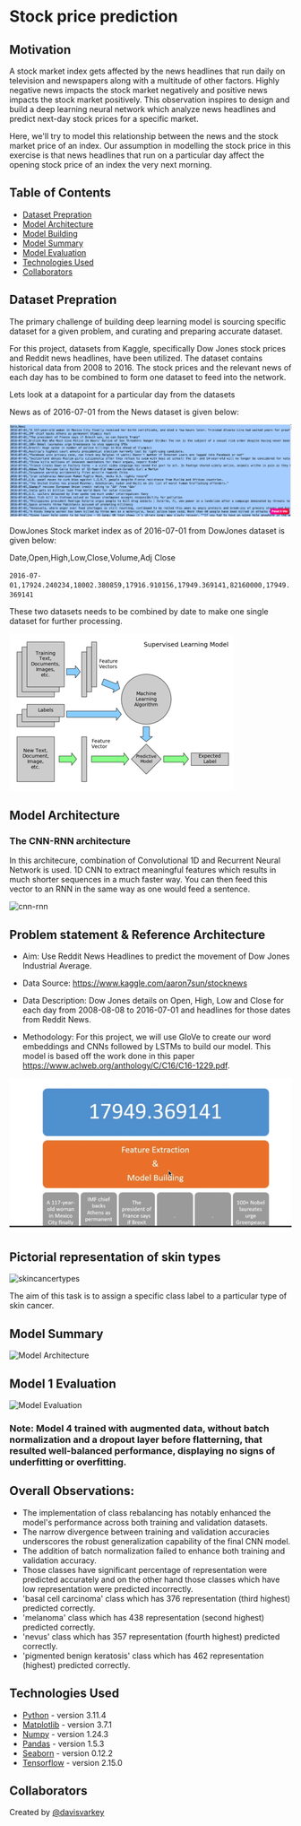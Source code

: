 # Stock price prediction

## Motivation

A stock market index gets affected by the news headlines that run daily on television and newspapers along with a multitude of other factors. Highly negative news impacts the stock market negatively and positive news impacts the stock market positively. This observation inspires to design and build a deep learning neural network which analyze news headlines and predict next-day stock prices for a specific market.
 
Here, we'll try to model this relationship between the news and the stock market price of an index. Our assumption in modelling the stock price in this exercise is that news headlines that run on a particular day affect the opening stock price of an index the very next morning.

## Table of Contents

- [Dataset Prepration](#general-information)
- [Model Architecture](#model-architecture)
- [Model Building](#model-architecture)
- [Model Summary](#model-summary)
- [Model Evaluation](#model-evaluation)
- [Technologies Used](#technologies-used)
- [Collaborators](#collaborators)

<!-- You can include any other section that is pertinent to your problem -->

## Dataset Prepration

The primary challenge of building deep learning model is sourcing specific dataset for a given problem, and curating and preparing accurate dataset.

For this project, datasets from Kaggle, specifically Dow Jones stock prices and Reddit news headlines, have been utilized. The dataset contains historical data from 2008 to 2016.  The stock prices and the relevant news of each day has to be combined to form one dataset to feed into the network.

Lets look at a datapoint for a particular day from the datasets

News as of 2016-07-01 from the News dataset is given below:

![basic](resources/News_2016_07_01.png)

DowJones Stock market index as of 2016-07-01 from DowJones dataset is given below:

Date,Open,High,Low,Close,Volume,Adj Close

`2016-07-01,17924.240234,18002.380859,17916.910156,17949.369141,82160000,17949.369141`

These two datasets needs to be combined by date to make one single dataset for further processing.

![basic](resources/textmining.png)

## Model Architecture

### The CNN-RNN architecture

In this architecure, combination of Convolutional 1D and Recurrent Neural Network is used. 1D CNN to extract meaningful features which results in much shorter sequences in a much faster way. You can then feed this vector to an RNN in the same way as one would feed a sentence.

![cnn-rnn](resources/cnn-1d-rnn.jpg)






## Problem statement & Reference Architecture

- Aim: Use Reddit News Headlines to predict the movement of Dow Jones Industrial Average.

- Data Source: https://www.kaggle.com/aaron7sun/stocknews

- Data Description: Dow Jones details on Open, High, Low and Close for each day from 2008-08-08 to 2016-07-01 and headlines for those dates from Reddit News.

- Methodology: For this project, we will use GloVe to create our word embeddings and CNNs followed by LSTMs to build our model. This model is based off the work done in this paper https://www.aclweb.org/anthology/C/C16/C16-1229.pdf.

![basic](resources/basic_intent.png)


## Pictorial representation of skin types

![skincancertypes](./skin_cancer_types.png)

The aim of this task is to assign a specific class label to a particular type of skin cancer.



## Model Summary

![Model Architecture](./mode-1-summary.png)

## Model 1 Evaluation

![Model Evaluation](./model-1-evaluation.png)


### **Note:**  Model 4 trained with augmented data, without batch normalization and a dropout layer before flatterning, that resulted well-balanced performance, displaying no signs of underfitting or overfitting.

## Overall Observations:

- The implementation of class rebalancing has notably enhanced the model's performance across both training and validation datasets.
- The narrow divergence between training and validation accuracies underscores the robust generalization capability of the final CNN model.
- The addition of batch normalization failed to enhance both training and validation accuracy.
- Those classes have significant percentage of representation were predicted accurately and on the other hand those classes which have low representation were predicted incorrectly.
- 'basal cell carcinoma' class which has 376 representation (third highest) predicted correctly.
- 'melanoma' class which has 438 representation (second highest) predicted correctly.
- 'nevus' class which has 357 representation (fourth highest) predicted correctly.
- 'pigmented benign keratosis' class which has 462 representation (highest) predicted correctly.

## Technologies Used

- [Python](https://www.python.org/) - version 3.11.4
- [Matplotlib](https://matplotlib.org/) - version 3.7.1
- [Numpy](https://numpy.org/) - version 1.24.3
- [Pandas](https://pandas.pydata.org/) - version 1.5.3
- [Seaborn](https://seaborn.pydata.org/) - version 0.12.2
- [Tensorflow](https://www.tensorflow.org/) - version 2.15.0

## Collaborators

Created by [@davisvarkey](https://github.com/davisvarkey)
